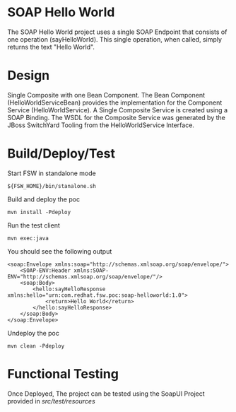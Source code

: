 SOAP Hello World
=======

The SOAP Hello World project uses a single SOAP Endpoint that consists of one operation (sayHelloWorld). This single operation, when called, simply returns the text "Hello World".

Design
======
Single Composite with one Bean Component. The Bean Component (HelloWorldServiceBean) provides the implementation for the Component Service (HelloWorldService). A Single Composite Service is created using a SOAP Binding. The WSDL for the Composite Service was generated by the JBoss SwitchYard Tooling from the HelloWorldService Interface.

Build/Deploy/Test
======
Start FSW in standalone mode

    ${FSW_HOME}/bin/stanalone.sh

Build and deploy the poc

	mvn install -Pdeploy

Run the test client

	mvn exec:java

You should see the following output


    <soap:Envelope xmlns:soap="http://schemas.xmlsoap.org/soap/envelope/">
    	<SOAP-ENV:Header xmlns:SOAP-ENV="http://schemas.xmlsoap.org/soap/envelope/"/>
		<soap:Body>
			<hello:sayHelloResponse xmlns:hello="urn:com.redhat.fsw.poc:soap-helloworld:1.0">
				<return>Hello World</return>
			</hello:sayHelloResponse>
		</soap:Body>
    </soap:Envelope>

Undeploy the poc

	mvn clean -Pdeploy


Functional Testing
======
Once Deployed, The project can be tested using the SoapUI Project provided in *src/test/resources*
